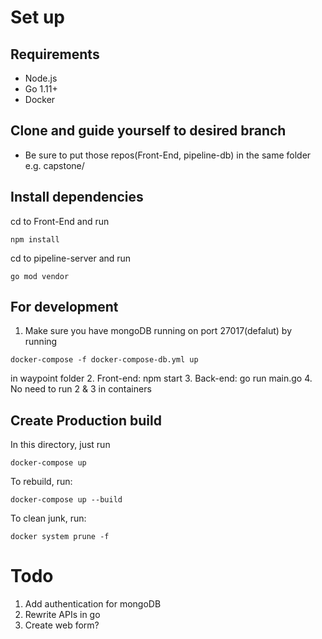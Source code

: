 # Set up

## Requirements

- Node.js
- Go 1.11+
- Docker

## Clone and guide yourself to desired branch
- Be sure to put those repos(Front-End, pipeline-db) in the same folder e.g. capstone/

## Install dependencies

cd to Front-End and run
```
npm install
```

cd to pipeline-server and run
```
go mod vendor
```

## For development

1.  Make sure you have mongoDB running on port 27017(defalut) by running
```
docker-compose -f docker-compose-db.yml up
```
in waypoint folder
2.  Front-end: npm start
3.  Back-end: go run main.go
4.  No need to run 2 & 3 in containers

## Create Production build

In this directory, just run
```
docker-compose up
```

To rebuild, run:
```
docker-compose up --build
```

To clean junk, run:
```
docker system prune -f
```

# Todo

1.  Add authentication for mongoDB
2.  Rewrite APIs in go
3.  Create web form?

